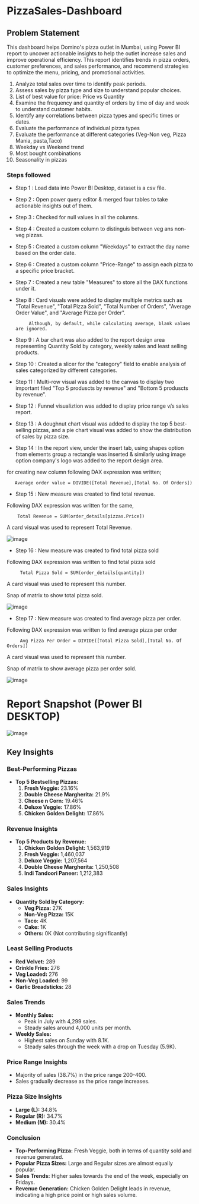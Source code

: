 # PizzaSales-Dashboard

## Problem Statement

This dashboard helps Domino's pizza outlet in Mumbai, using Power BI report to uncover actionable insights to help the outlet increase sales and improve operational efficiency. This report identifies trends in pizza orders, customer preferences, and sales performance, and recommend strategies to optimize the menu, pricing, and promotional activities.

1) Analyze total sales over time to identify peak periods.
2) Assess sales by pizza type and size to understand popular choices.
3) List of best value for price: Price vs Quantity
4) Examine the frequency and quantity of orders by time of day and week to understand customer habits.
5) Identify any correlations between pizza types and specific times or dates.
6) Evaluate the performance of individual pizza types
7) Evaluate the performance at different categories (Veg-Non veg, Pizza Mania, pasta,Taco)
8) Weekday vs Weekend trend
9) Most bought combinations
10) Seasonality in pizzas

### Steps followed 

- Step 1 : Load data into Power BI Desktop, dataset is a csv file.
- Step 2 : Open power query editor & merged four tables to take actionable insights out of them.
- Step 3 : Checked for null values in all the columns.
- Step 4 : Created a custom column to distinguis between veg ans non-veg pizzas.
- Step 5 : Created a custom column "Weekdays" to extract the day name based on the order date.
- Step 6 : Created a custom column "Price-Range" to assign each pizza to a specific price bracket.
- Step 7 : Created a new table "Measures" to store all the DAX functions under it. 
- Step 8 : Card visuals were added to display multiple metrics such as "Total Revenue", "Total Pizza Sold", "Total Number of Orders", "Average Order Value", and "Average Pizza per Order".
           
           Although, by default, while calculating average, blank values are ignored.

- Step 9 : A bar chart was also added to the report design area representing Quantity Sold by category, weekly sales and least selling products.
- Step 10 : Created a slicer for the "category" field to enable analysis of sales categorized by different categories. 
- Step 11 : Multi-row visual was added to the canvas to display two important filed "Top 5 produscts by revenue" and "Bottom 5 produscts by revenue".
- Step 12 : Funnel visualiztion was added to display price range v/s sales report.
- Step 13 :  A doughnut chart visual was added to display the top 5 best-selling pizzas, and a pie chart visual was added to show the distribution of sales by pizza size.
- Step 14 : In the report view, under the insert tab, using shapes option from elements group a rectangle was inserted & similarly using image option company's logo was added to the report design area. 


for creating new column following DAX expression was written;
       
       Average order value = DIVIDE([Total Revenue],[Total No. Of Orders])
        
- Step 15 : New measure was created to find total revenue.

Following DAX expression was written for the same,
        
        Total Revenue = SUM(order_details[pizzas.Price])
    
A card visual was used to represent Total Revenue.

![image](https://github.com/user-attachments/assets/e4ebbfc7-7e91-4663-bb91-891ede1d4e8c)

        
 - Step 16 : New measure was created to find total pizza sold
 
 Following DAX expression was written to find total pizza sold
 
         Total Pizza Sold = SUM(order_details[quantity])
 
 A card visual was used to represent this number.
 
 Snap of matrix to show total pizza sold.
 
 ![image](https://github.com/user-attachments/assets/01909911-3483-4914-ad2b-8b947638607c)

 
 - Step 17 : New measure was created to find average pizza per order.
 
 Following DAX expression was written to find average pizza per order
 
         Avg Pizza Per Order = DIVIDE([Total Pizza Sold],[Total No. Of Orders])
 
 A card visual was used to represent this number.
 
 Snap of matrix to show average pizza per order sold.

 ![image](https://github.com/user-attachments/assets/3f27b46b-c882-4734-97e8-73e160ad1808)
 

 # Report Snapshot (Power BI DESKTOP)

 ![image](https://github.com/user-attachments/assets/712ef5e5-dfe3-4315-9b81-bada188c295f)

## Key Insights

### Best-Performing Pizzas
- **Top 5 Bestselling Pizzas:**
  1. **Fresh Veggie:** 23.16%
  2. **Double Cheese Margherita:** 21.9%
  3. **Cheese n Corn:** 19.46%
  4. **Deluxe Veggie:** 17.86%
  5. **Chicken Golden Delight:** 17.86%

### Revenue Insights
- **Top 5 Products by Revenue:**
  1. **Chicken Golden Delight:** 1,563,919
  2. **Fresh Veggie:** 1,460,037
  3. **Deluxe Veggie:** 1,207,564
  4. **Double Cheese Margherita:** 1,250,508
  5. **Indi Tandoori Paneer:** 1,212,383

### Sales Insights
- **Quantity Sold by Category:**
  - **Veg Pizza:** 27K
  - **Non-Veg Pizza:** 15K
  - **Taco:** 4K
  - **Cake:** 1K
  - **Others:** 0K (Not contributing significantly)

### Least Selling Products
- **Red Velvet:** 289
- **Crinkle Fries:** 276
- **Veg Loaded:** 276
- **Non-Veg Loaded:** 99
- **Garlic Breadsticks:** 28

### Sales Trends
- **Monthly Sales:**
  - Peak in July with 4,299 sales.
  - Steady sales around 4,000 units per month.
- **Weekly Sales:**
  - Highest sales on Sunday with 8.1K.
  - Steady sales through the week with a drop on Tuesday (5.9K).

### Price Range Insights
- Majority of sales (38.7%) in the price range 200-400.
- Sales gradually decrease as the price range increases.

### Pizza Size Insights
- **Large (L):** 34.8%
- **Regular (R):** 34.7%
- **Medium (M):** 30.4%

### Conclusion
- **Top-Performing Pizza:** Fresh Veggie, both in terms of quantity sold and revenue generated.
- **Popular Pizza Sizes:** Large and Regular sizes are almost equally popular.
- **Sales Trends:** Higher sales towards the end of the week, especially on Fridays.
- **Revenue Generation:** Chicken Golden Delight leads in revenue, indicating a high price point or high sales volume.
